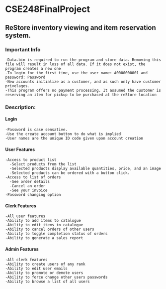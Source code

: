 # CSE248FinalProject
## ReStore inventory viewing and item reservation system.

### Important Info

	-Data.bin is required to run the program and store data. Removing this file will result in loss of all data. If it does not exist, the program creates a new one
	-To login for the first time, use the user name: A0000000001 and password: Password
	-New accounts initialize as a customer, and as such only have customer privelages.
	-This program offers no payment processing. It assumed the customer is reserving an item for pickup to be purchased at the reStore location
	
### Description:

#### Login
	-Password is case sensative.
	-Use the create account button to do what is implied
	-User names are the unique ID code given upon account creation

#### User Features
	-Access to product list
	  -Select products from the list
	  -Selected products display available quantities, price, and an image
	  -Selected products can be ordered with a button click.
	-Access to list of orders
	  -See order details
	  -Cancel an order
	  -See your invoice
	-Password changing option

#### Clerk Features
	-All user features
	-Ability to add items to catalogue
	-Ability to edit items in catalogue
	-Ability to cancel orders of other users
	-Ability to toggle completion status of orders
	-Ability to generate a sales report

#### Admin Features
	-All clerk features
	-Ability to create users of any rank
	-Ability to edit user emails
	-Ability to promote or demote users
	-Ability to force change other users passwords
	-Ability to browse a list of all users
